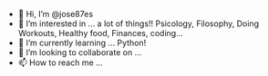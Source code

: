 - 👋 Hi, I’m @jose87es
- 👀 I’m interested in ... a lot of things!! Psicology, Filosophy, Doing Workouts, Healthy food, Finances, coding...
- 🌱 I’m currently learning ... Python! 
- 💞️ I’m looking to collaborate on ...
- 📫 How to reach me ...

<!---
jose87es/jose87es is a ✨ special ✨ repository because its `README.md` (this file) appears on your GitHub profile.
You can click the Preview link to take a look at your changes.
--->
